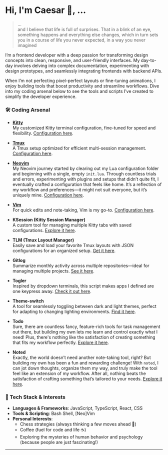 # Hi, I'm Caesar 👋, ...

> ...  
> and I believe that life is full of surprises. That in a blink of an eye, something happens and everything else changes, which in turn sets you in a course of life you never expected, in a way you never imagined

I’m a frontend developer with a deep passion for transforming design concepts into clean, responsive, and user-friendly interfaces. My day-to-day involves delving into complex documentation, experimenting with design prototypes, and seamlessly integrating frontends with backend APIs.

When I’m not perfecting pixel-perfect layouts or fine-tuning animations, I enjoy building tools that boost productivity and streamline workflows. Dive into my coding arsenal below to see the tools and scripts I’ve created to simplify the developer experience.

### 🛠 Coding Arsenal

- **[Kitty](https://sw.kovidgoyal.net/kitty/)**  
  My customized Kitty terminal configuration, fine-tuned for speed and flexibility. [Configuration here](https://github.com/caesar003/kitty.conf).

- **[Tmux](https://github.com/tmux/tmux)**  
  A Tmux setup optimized for efficient multi-session management. [Configuration here](https://github.com/caesar003/tmux-config).
- **[Neovim](https://neovim.io/)**  
   My Neovim journey started by clearing out my Lua configuration folder and beginning with a single, empty `init.lua`. Through countless trials and errors, experimenting with plugins and setups that didn’t quite fit, I eventually crafted a configuration that feels like home. It’s a reflection of my workflow and preferences—it might not suit everyone, but it’s uniquely mine. [Configuration here](https://github.com/caesar003/nvimconfig).
- **[Vim](https://www.vim.org/)**  
  For quick edits and note-taking, Vim is my go-to. [Configuration here](https://github.com/caesar003/vimrc).

- **KSession (Kitty Session Manager)**  
  A custom tool for managing multiple Kitty tabs with saved configurations. [Explore it here](https://github.com/caesar003/ksession).

- **TLM (Tmux Layout Manager)**  
  Easily save and load your favorite Tmux layouts with JSON configurations for an organized setup. [Get it here](https://github.com/caesar003/tlm).

- **Gitlog**  
  Summarize monthly activity across multiple repositories—ideal for managing multiple projects. [See it here](https://github.com/caesar003/gitlog).

- **Togler**  
  Inspired by dropdown terminals, this script makes apps I defined are one keypress away. [Check it out here](https://github.com/caesar003/togler.git).

- **Theme-switch**  
  A tool for seamlessly toggling between dark and light themes, perfect for adapting to changing lighting environments. [Find it here](https://github.com/caesar003/theme-switch.git).

- **Todo**  
  Sure, there are countless fancy, feature-rich tools for task management out there, but building my own lets me learn and control exactly what I need! Plus, there's nothing like the satisfaction of creating something that fits my workflow perfectly. [Explore it here](https://github.com/caesar003/todo.git).

- **Noted**  
  Exactly, the world doesn’t need another note-taking tool, right? But building my own has been a fun and rewarding challenge! With `noted`, I can jot down thoughts, organize them my way, and truly make the tool feel like an extension of my workflow. After all, nothing beats the satisfaction of crafting something that’s tailored to your needs. [Explore it here](https://github.com/caesar003/noted.git).

### 🔧 Tech Stack & Interests

- **Languages & Frameworks**: JavaScript, TypeScript, React, CSS
- **Tools & Scripting**: Bash Shell, [Neo]Vim
- **Personal Interests**:
    - Chess strategies (always thinking a few moves ahead 🧠)
    - Coffee (fuel for code and life ☕)
    - Exploring the mysteries of human behavior and psychology (because people are just fascinating!)

---
